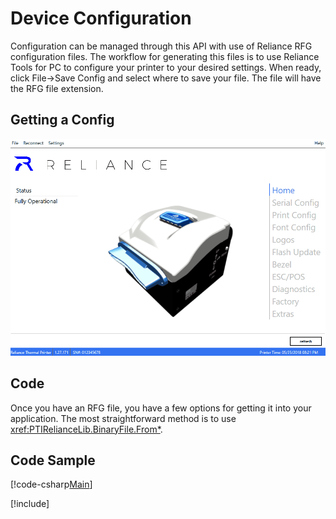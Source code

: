 # Device Configuration

Configuration can be managed through this API with use of Reliance RFG
configuration files. The workflow for generating this files is to use
Reliance Tools for PC to configure your printer to your desired settings.
When ready, click File->Save Config and select where to save your file.
The file will have the RFG file extension.

## Getting a Config
![Saving a Configuration](images/config_01.gif)

## Code
Once you have an RFG file, you have a few options for getting it into your application.
The most straightforward method is to use <xref:PTIRelianceLib.BinaryFile.From*>.

## Code Sample
[!code-csharp[Main](Sample_03.cs)]

[!include[<Exceptions>](<exceptions.md>)]
